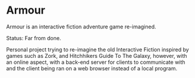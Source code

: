 # Armour
Armour is an interactive fiction adventure game re-imagined.

Status: Far from done.

Personal project trying to re-imagine the old Interactive Fiction inspired by games such as Zork, and
Hitchhikers Guide To The Galaxy, however, with an online aspect, with a back-end server for clients to
communicate with and the client being ran on a web browser instead of a local program.
